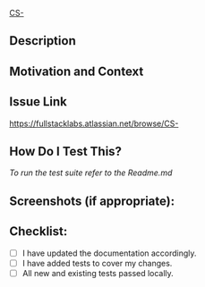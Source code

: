 <!--- The title of this PR should be a Jira ticket and followed by a short description.  Example: `TCK-100 fixes xyz`. -->
[CS-](https://fullstacklabs.atlassian.net/browse/CS-)

## Description
<!--- Describe your changes in detail -->

## Motivation and Context
<!--- Why is this change required? What problem does it solve? -->

## Issue Link
https://fullstacklabs.atlassian.net/browse/CS-

## How Do I Test This?
*To run the test suite refer to the Readme.md*

<!--- Explain how a developer would test out these changes locally -->

## Screenshots (if appropriate):
<!--- Add screenshots or delete this section -->

## Checklist:
<!--- Go over all the following points, and put an `x` in all the boxes that apply -->
- [ ] I have updated the documentation accordingly.
- [ ] I have added tests to cover my changes.
- [ ] All new and existing tests passed locally.
